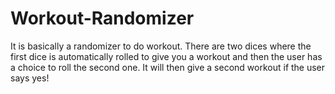 # Workout-Randomizer

It is basically a randomizer to do workout. There are two dices where the first dice is automatically rolled to give you a workout and then the user has a choice to roll the second one. It will then give a second workout if the user says yes!
